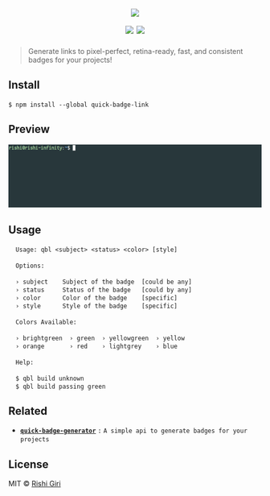 <h1 align="center">
<br>
<img width="400px" src="https://img.shields.io/badge/quick-badge-green.svg">
<br>
<a href="https://travis-ci.org/CodeDotJS/quick-badge-link"><img src="https://travis-ci.org/CodeDotJS/quick-badge-link.svg?branch=master"></a>  <img src="https://img.shields.io/badge/code_style-XO-5ed9c7.svg">
<br>
</h1>

> Generate links to pixel-perfect, retina-ready, fast, and consistent badges for your projects!

## Install

```
$ npm install --global quick-badge-link
```

## Preview

<p align="center"><img src="https://raw.githubusercontent.com/rishigiridotcom/rishigiri.com/a6aeb1e5887c2c5c41747a6ce1904081fd9ace1b/github/qbl.gif"></p>

## Usage

```
  Usage: qbl <subject> <status> <color> [style]

  Options:

  › subject    Subject of the badge  [could be any]
  › status     Status of the badge   [could by any]
  › color      Color of the badge    [specific]
  › style      Style of the badge    [specific]

  Colors Available:

  › brightgreen  › green  › yellowgreen  › yellow
  › orange       › red    › lightgrey    › blue

  Help:

  $ qbl build unknown
  $ qbl build passing green
```

## Related

- __[`quick-badge-generator`](https://github.com/CodeDotJS/quick-badge-generator)__ `:` `A simple api to generate badges for your projects`

## License

MIT &copy; [Rishi Giri](http://rishigiri.ml)

